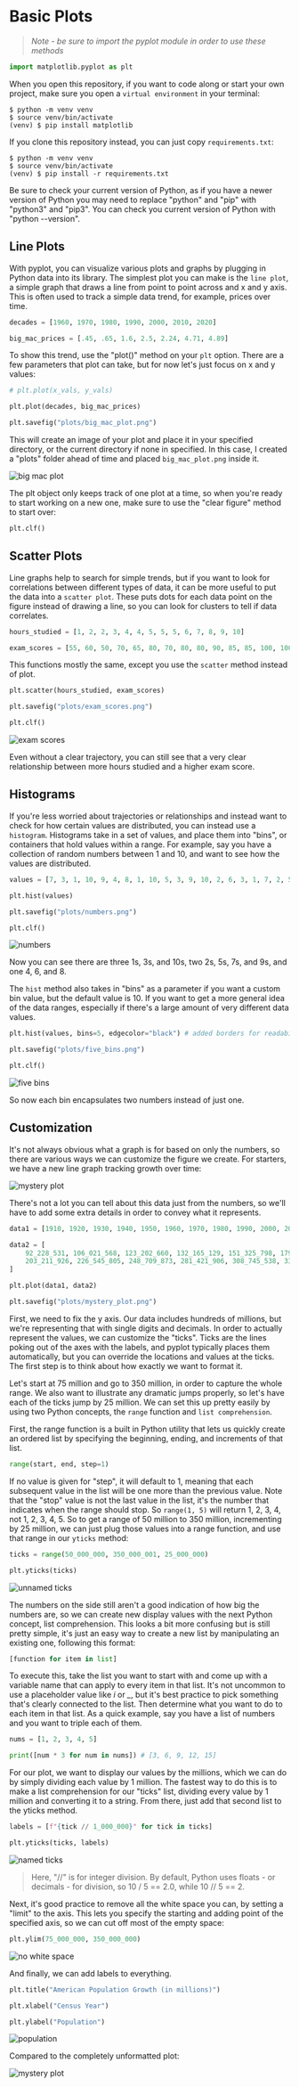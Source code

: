 # Basic Plots

> *Note - be sure to import the pyplot module in order to use these methods*

```py
import matplotlib.pyplot as plt
```

When you open this repository, if you want to code along or start your own project, make sure you open a `virtual environment` in your terminal:

```shell
$ python -m venv venv
$ source venv/bin/activate
(venv) $ pip install matplotlib
```

If you clone this repository instead, you can just copy `requirements.txt`:

```shell
$ python -m venv venv
$ source venv/bin/activate
(venv) $ pip install -r requirements.txt
```

Be sure to check your current version of Python, as if you have a newer version of Python you may need to replace "python" and "pip" with "python3" and "pip3". You can check you current version of Python with "python --version".

## Line Plots

With pyplot, you can visualize various plots and graphs by plugging in Python data into its library. The simplest plot you can make is the `line plot`, a simple graph that draws a line from point to point across and x and y axis. This is often used to track a simple data trend, for example, prices over time.

```py
decades = [1960, 1970, 1980, 1990, 2000, 2010, 2020]

big_mac_prices = [.45, .65, 1.6, 2.5, 2.24, 4.71, 4.89]
```

To show this trend, use the "plot()" method on your `plt` option. There are a few parameters that plot can take, but for now let's just focus on x and y values:

```py
# plt.plot(x_vals, y_vals)

plt.plot(decades, big_mac_prices)

plt.savefig("plots/big_mac_plot.png")
```

This will create an image of your plot and place it in your specified directory, or the current directory if none in specified. In this case, I created a "plots" folder ahead of time and placed `big_mac_plot.png` inside it.

![big mac plot](plots/big_mac_plot.png)

The plt object only keeps track of one plot at a time, so when you're ready to start working on a new one, make sure to use the "clear figure" method to start over:

```py
plt.clf()
```

## Scatter Plots

Line graphs help to search for simple trends, but if you want to look for correlations between different types of data, it can be more useful to put the data into a `scatter plot`. These puts dots for each data point on the figure instead of drawing a line, so you can look for clusters to tell if data correlates.

```py
hours_studied = [1, 2, 2, 3, 4, 4, 5, 5, 5, 6, 7, 8, 9, 10]

exam_scores = [55, 60, 50, 70, 65, 80, 70, 80, 80, 90, 85, 85, 100, 100]
```

This functions mostly the same, except you use the  `scatter` method instead of plot.

```py
plt.scatter(hours_studied, exam_scores)

plt.savefig("plots/exam_scores.png")

plt.clf()
```

![exam scores](basic_plots/plots/exam_scores.png)

Even without a clear trajectory, you can still see that a very clear relationship between more hours studied and a higher exam score.

## Histograms

If you're less worried about trajectories or relationships and instead want to check for how certain values are distributed, you can instead use a `histogram`. Histograms take in a set of values, and place them into "bins", or containers that hold values within a range. For example, say you have a collection of random numbers between 1 and 10, and want to see how the values are distributed. 

```py
values = [7, 3, 1, 10, 9, 4, 8, 1, 10, 5, 3, 9, 10, 2, 6, 3, 1, 7, 2, 5]

plt.hist(values)

plt.savefig("plots/numbers.png")

plt.clf()
```

![numbers](basic_plots/plots/numbers.png)

Now you can see there are three 1s, 3s, and 10s, two 2s, 5s, 7s, and 9s, and one 4, 6, and 8.

The `hist` method also takes in "bins" as a parameter if you want a custom bin value, but the default value is 10. If you want to get a more general idea of the data ranges, especially if there's a large amount of very different data values.

```py
plt.hist(values, bins=5, edgecolor="black") # added borders for readability

plt.savefig("plots/five_bins.png")

plt.clf()
```

![five bins](basic_plots/plots/five_bins.png)

So now each bin encapsulates two numbers instead of just one.

## Customization

It's not always obvious what a graph is for based on only the numbers, so there are various ways we can customize the figure we create. For starters, we have a new line graph tracking growth over time:

![mystery plot](basic_plots/plots/mystery_plot.png)

There's not a lot you can tell about this data just from the numbers, so we'll have to add some extra details in order to convey what it represents.

```py
data1 = [1910, 1920, 1930, 1940, 1950, 1960, 1970, 1980, 1990, 2000, 2010, 2020]

data2 = [
    92_228_531, 106_021_568, 123_202_660, 132_165_129, 151_325_798, 179_323_175,
    203_211_926, 226_545_805, 248_709_873, 281_421_906, 308_745_538, 331_449_281
]

plt.plot(data1, data2)

plt.savefig("plots/mystery_plot.png")
```

First, we need to fix the y axis. Our data includes hundreds of millions, but we're representing that with single digits and decimals. In order to actually represent the values, we can customize the "ticks". Ticks are the lines poking out of the axes with the labels, and pyplot typically places them automatically, but you can override the locations and values at the ticks. The first step is to think about how exactly we want to format it.

Let's start at 75 million and go to 350 million, in order to capture the whole range. We also want to illustrate any dramatic jumps properly, so let's have each of the ticks jump by 25 million. We can set this up pretty easily by using two Python concepts, the `range` function and `list comprehension`.

First, the range function is a built in Python utility that lets us quickly create an ordered list by specifying the beginning, ending, and increments of that list.

```py
range(start, end, step=1)
```

If no value is given for "step", it will default to 1, meaning that each subsequent value in the list will be one more than the previous value. Note that the "stop" value is not the last value in the list, it's the number that indicates when the range should stop. So `range(1, 5)` will return 1, 2, 3, 4, not 1, 2, 3, 4, 5. So to get a range of 50 million to 350 million, incrementing by 25 million, we can just plug those values into a range function, and use that range in our `yticks` method:

```py
ticks = range(50_000_000, 350_000_001, 25_000_000)

plt.yticks(ticks)
```

![unnamed ticks](basic_plots/plots/unnamed_ticks.png)

The numbers on the side still aren't a good indication of how big the numbers are, so we can create new display values with the next Python concept, list comprehension. This looks a bit more confusing but is still pretty simple, it's just an easy way to create a new list by manipulating an existing one, following this format:

```py
[function for item in list]
```

To execute this, take the list you want to start with and come up with a variable name that can apply to every item in that list. It's not uncommon to use a placeholder value like *i* or *_*, but it's best practice to pick something that's clearly connected to the list. Then determine what you want to do to each item in that list. As a quick example, say you have a list of numbers and you want to triple each of them.

```py
nums = [1, 2, 3, 4, 5]

print([num * 3 for num in nums]) # [3, 6, 9, 12, 15]
```

For our plot, we want to display our values by the millions, which we can do by simply dividing each value by 1 million. The fastest way to do this is to make a list comprehension for our "ticks" list, dividing every value by 1 million and converting it to a string. From there, just add that second list to the yticks method.

```py
labels = [f"{tick // 1_000_000}" for tick in ticks]

plt.yticks(ticks, labels)
```

![named ticks](basic_plots/plots/named_ticks.png)

> Here, "//" is for integer division. By default, Python uses floats - or decimals - for division, so 10 / 5 == 2.0, while 10 // 5 == 2.

Next, it's good practice to remove all the white space you can, by setting a "limit" to the axis. This lets you specify the starting and adding point of the specified axis, so we can cut off most of the empty space:

```py
plt.ylim(75_000_000, 350_000_000)
```

![no white space](basic_plots/plots/no_white_space.png)

And finally, we can add labels to everything.

```py
plt.title("American Population Growth (in millions)")

plt.xlabel("Census Year")

plt.ylabel("Population")
```

![population](basic_plots/plots/population_chart.png)

Compared to the completely unformatted plot:

![mystery plot](basic_plots/plots/mystery_plot.png)
